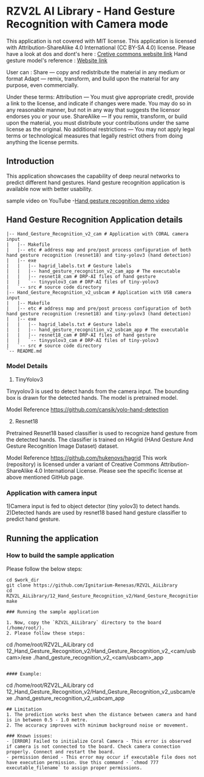 # RZV2L AI Library - Hand Gesture Recognition with Camera mode

This application is not covered with MIT license. This application is licensed with Attribution-ShareAlike 4.0 International (CC BY-SA 4.0) license.
Please have a look at dos and dont's here : [Cretive commons website link](https://creativecommons.org/licenses/by-sa/4.0/deed.en)
Hand gesture model's reference : [Website link](https://github.com/hukenovs/hagrid)

User can :
Share — copy and redistribute the material in any medium or format
Adapt — remix, transform, and build upon the material for any purpose, even commercially.

Under these terms:
Attribution — You must give appropriate credit, provide a link to the license, and indicate if changes were made. You may do so in any reasonable manner, but not in any way that suggests the licensor endorses you or your use.
ShareAlike — If you remix, transform, or build upon the material, you must distribute your contributions under the same license as the original.
No additional restrictions — You may not apply legal terms or technological measures that legally restrict others from doing anything the license permits.


## Introduction

This application showcases the capability of deep neural networks to predict different hand gestures.
Hand gesture recognition application is available now with better usability. 

sample video on YouTube -[Hand gesture recognition demo video](https://youtu.be/JQY189TYdNY)

## Hand Gesture Recognition Application details
```
|-- Hand_Gesture_Recognition_v2_cam # Application with CORAL camera input
|   |-- Makefile
|   |-- etc # address map and pre/post process configuration of both hand gesture recognition (resnet18) and tiny-yolov3 (hand detection)
|   |-- exe
|   |   |-- hagrid_labels.txt # Gesture labels
|   |   |-- hand_gesture_recognition_v2_cam_app # The executable
|   |   |-- resnet18_cam # DRP-AI files of hand gesture
|   |   `-- tinyyolov3_cam # DRP-AI files of tiny-yolov3
|   `-- src # source code directory
|-- Hand_Gesture_Recognition_v2_usbcam # Application with USB camera input
|   |-- Makefile
|   |-- etc # address map and pre/post process configuration of both hand gesture recognition (resnet18) and tiny-yolov3 (hand detection)
|   |-- exe
|   |   |-- hagrid_labels.txt # Gesture labels
|   |   |-- hand_gesture_recognition_v2_usbcam_app # The executable
|   |   |-- resnet18_cam # DRP-AI files of hand gesture
|   |   `-- tinyyolov3_cam # DRP-AI files of tiny-yolov3
|   `-- src # source code directory
`-- README.md
```

### Model Details
1) TinyYolov3 

Tinyyolov3 is used to detect hands from the camera input. The bounding box is drawn for the detected hands. The model is pretrained model. 

Model Reference https://github.com/cansik/yolo-hand-detection

2) Resnet18

Pretrained Resnet18 based classifier is used to recognize hand gesture from the detected hands. The classifier is trained on HAgrid (HAnd Gesture And Gesture Recognition Image Dataset) dataset.

Model Reference https://github.com/hukenovs/hagrid
This work (repository) is licensed under a variant of Creative Commons Attribution-ShareAlike 4.0 International License.
Please see the specific license at above mentioned GitHub page.

### Application with camera input


1)Camera input is fed to object detector (tiny yolov3) to detect hands.
2)Detected hands are used by resnet18 based hand gesture classifier to predict hand gesture. 

## Running the application
### How to build the sample application

Please follow the below steps:

```
cd $work_dir
git clone https://github.com/Ignitarium-Renesas/RZV2L_AiLibrary 
cd RZV2L_AiLibrary/12_Hand_Gesture_Recognition_v2/Hand_Gesture_Recognition_v2_<cam/usbcam>
make

### Running the sample application

1. Now, copy the `RZV2L_AiLibrary` directory to the board (/home/root/).
2. Please follow these steps:

```
cd /home/root/RZV2L_AiLibrary 
cd 12_Hand_Gesture_Recognition_v2/Hand_Gesture_Recognition_v2_<cam/usbcam>/exe
./hand_gesture_recognition_v2_<cam/usbcam>_app
```

#### Example:
```
cd /home/root/RZV2L_AiLibrary 
cd 12_Hand_Gesture_Recognition_v2/Hand_Gesture_Recognition_v2_usbcam/exe
./hand_gesture_recognition_v2_usbcam_app
```
## Limitation
1. The prediction works best when the distance between camera and hand is in between 0.5 - 1.0 metre.
2. The accuracy improves with minimum background noise or movement. 

### Known issues:
- [ERROR] Failed to initialize Coral Camera - This error is observed if camera is not connected to the board. Check camera connection properly. Connect and restart the board.
- permission denied - This error may occur if executable file does not have execution permission. Use this command - `chmod 777 executable_filename` to assign proper permissions.
